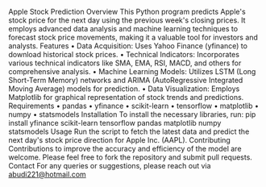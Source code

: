 Apple Stock Prediction
Overview
This Python program predicts Apple's stock price for the next day using the previous week's closing prices. It employs advanced data analysis and machine learning techniques to forecast stock price movements, making it a valuable tool for investors and analysts.
Features
•	Data Acquisition: Uses Yahoo Finance (yfinance) to download historical stock prices.
•	Technical Indicators: Incorporates various technical indicators like SMA, EMA, RSI, MACD, and others for comprehensive analysis.
•	Machine Learning Models: Utilizes LSTM (Long Short-Term Memory) networks and ARIMA (AutoRegressive Integrated Moving Average) models for prediction.
•	Data Visualization: Employs Matplotlib for graphical representation of stock trends and predictions.
Requirements
•	pandas
•	yfinance
•	scikit-learn
•	tensorflow
•	matplotlib
•	numpy
•	statsmodels
Installation
To install the necessary libraries, run:
pip install yfinance scikit-learn tensorflow pandas matplotlib numpy statsmodels
Usage
Run the script to fetch the latest data and predict the next day's stock price direction for Apple Inc. (AAPL).
Contributing
Contributions to improve the accuracy and efficiency of the model are welcome. Please feel free to fork the repository and submit pull requests.
Contact
For any queries or suggestions, please reach out via abudi221@hotmail.com
